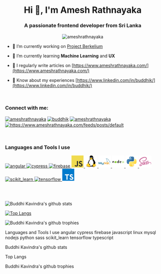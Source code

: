 <h1 align="center">Hi 👋, I'm Amesh Rathnayaka</h1>
<h3 align="center">A passionate frontend developer from Sri Lanka</h3>

<p align="center">
<img align="center" src="https://github-readme-streak-stats.herokuapp.com/?user=ameshrathnayaka&" alt="ameshrathnayaka" />
</p>

- 🔭 I’m currently working on [Project Berkelium](https://github.com/BerkeliumLabs/berkelium-dev-kit)

- 🌱 I’m currently learning **Machine Learning** and **UX**

- 📝 I regularly write articles on [https://www.ameshrathnayaka.com/](https://www.ameshrathnayaka.com/)

- 📄 Know about my experiences [https://www.linkedin.com/in/buddhik/](https://www.linkedin.com/in/buddhik/)

</br>
<h3 align="left">Connect with me:</h3>
<p align="left">
<a href="https://twitter.com/ameshrathnayaka" target="blank"><img align="center" src="https://raw.githubusercontent.com/rahuldkjain/github-profile-readme-generator/master/src/images/icons/Social/twitter.svg" alt="ameshrathnayaka" height="30" width="40" /></a>
<a href="https://linkedin.com/in/buddhik" target="blank"><img align="center" src="https://raw.githubusercontent.com/rahuldkjain/github-profile-readme-generator/master/src/images/icons/Social/linked-in-alt.svg" alt="buddhik" height="30" width="40" /></a>
<a href="https://kaggle.com/ameshrathnayaka" target="blank"><img align="center" src="https://raw.githubusercontent.com/rahuldkjain/github-profile-readme-generator/master/src/images/icons/Social/kaggle.svg" alt="ameshrathnayaka" height="30" width="40" /></a>
<a href="/https://www.ameshrathnayaka.com/feeds/posts/default" target="blank"><img align="center" src="https://raw.githubusercontent.com/rahuldkjain/github-profile-readme-generator/master/src/images/icons/Social/rss.svg" alt="https://www.ameshrathnayaka.com/feeds/posts/default" height="30" width="40" /></a>
</p>
</br>

### Languages and Tools I use

<p align="left"> <a href="https://angular.io" target="_blank" rel="noreferrer"> <img src="https://angular.io/assets/images/logos/angular/angular.svg" alt="angular" width="40" height="40"/> </a> <a href="https://www.cypress.io" target="_blank" rel="noreferrer"> <img src="https://raw.githubusercontent.com/simple-icons/simple-icons/6e46ec1fc23b60c8fd0d2f2ff46db82e16dbd75f/icons/cypress.svg" alt="cypress" width="40" height="40"/> </a> <a href="https://firebase.google.com/" target="_blank" rel="noreferrer"> <img src="https://www.vectorlogo.zone/logos/firebase/firebase-icon.svg" alt="firebase" width="40" height="40"/> </a> <a href="https://developer.mozilla.org/en-US/docs/Web/JavaScript" target="_blank" rel="noreferrer"> <img src="https://raw.githubusercontent.com/devicons/devicon/master/icons/javascript/javascript-original.svg" alt="javascript" width="40" height="40"/> </a> <a href="https://www.linux.org/" target="_blank" rel="noreferrer"> <img src="https://raw.githubusercontent.com/devicons/devicon/master/icons/linux/linux-original.svg" alt="linux" width="40" height="40"/> </a> <a href="https://www.mysql.com/" target="_blank" rel="noreferrer"> <img src="https://raw.githubusercontent.com/devicons/devicon/master/icons/mysql/mysql-original-wordmark.svg" alt="mysql" width="40" height="40"/> </a> <a href="https://nodejs.org" target="_blank" rel="noreferrer"> <img src="https://raw.githubusercontent.com/devicons/devicon/master/icons/nodejs/nodejs-original-wordmark.svg" alt="nodejs" width="40" height="40"/> </a> <a href="https://www.python.org" target="_blank" rel="noreferrer"> <img src="https://raw.githubusercontent.com/devicons/devicon/master/icons/python/python-original.svg" alt="python" width="40" height="40"/> </a> <a href="https://sass-lang.com" target="_blank" rel="noreferrer"> <img src="https://raw.githubusercontent.com/devicons/devicon/master/icons/sass/sass-original.svg" alt="sass" width="40" height="40"/> </a> <a href="https://scikit-learn.org/" target="_blank" rel="noreferrer"> <img src="https://upload.wikimedia.org/wikipedia/commons/0/05/Scikit_learn_logo_small.svg" alt="scikit_learn" width="40" height="40"/> </a> <a href="https://www.tensorflow.org" target="_blank" rel="noreferrer"> <img src="https://www.vectorlogo.zone/logos/tensorflow/tensorflow-icon.svg" alt="tensorflow" width="40" height="40"/> </a> <a href="https://www.typescriptlang.org/" target="_blank" rel="noreferrer"> <img src="https://raw.githubusercontent.com/devicons/devicon/master/icons/typescript/typescript-original.svg" alt="typescript" width="40" height="40"/> </a> </p>

</br>
</br>

![Buddhi Kavindra's github stats](https://github-readme-stats.vercel.app/api?username=ameshrathnayaka&show_icons=true&theme=radical&count_private=true)

[![Top Langs](https://github-readme-stats.vercel.app/api/top-langs/?username=ameshrathnayaka&layout=compact&langs_count=10)](https://github-readme-stats.vercel.app/api/top-langs/?username=ameshrathnayaka&layout=compact&langs_count=10)

![Buddhi Kavindra's github trophies](https://github-profile-trophy.vercel.app/?username=ameshrathnayaka)
</br>


Languages and Tools I use
angular cypress firebase javascript linux mysql nodejs python sass scikit_learn tensorflow typescript



Buddhi Kavindra's github stats

Top Langs

Buddhi Kavindra's github trophies
